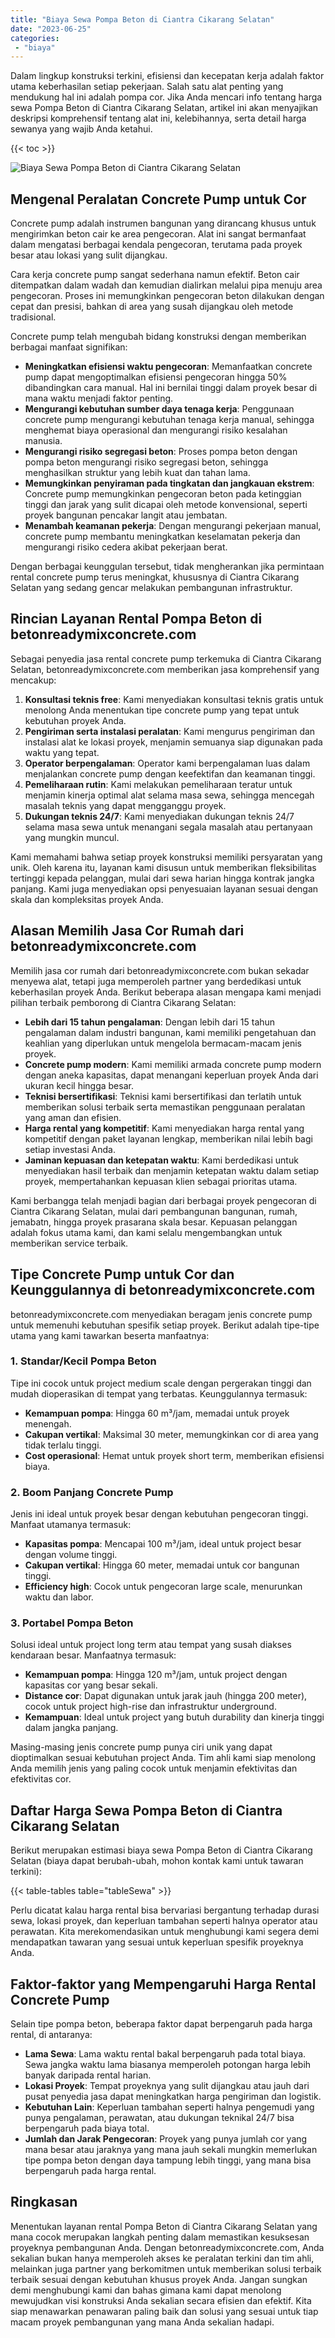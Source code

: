 ```yaml
---
title: "Biaya Sewa Pompa Beton di Ciantra Cikarang Selatan"
date: "2023-06-25"
categories: 
 - "biaya"
---
```


Dalam lingkup konstruksi terkini, efisiensi dan kecepatan kerja adalah faktor utama keberhasilan setiap pekerjaan. Salah satu alat penting yang mendukung hal ini adalah pompa cor. Jika Anda mencari info tentang harga sewa Pompa Beton di Ciantra Cikarang Selatan, artikel ini akan menyajikan deskripsi komprehensif tentang alat ini, kelebihannya, serta detail harga sewanya yang wajib Anda ketahui.

{{< toc >}}

![Biaya Sewa Pompa Beton di Ciantra Cikarang Selatan](https://betoncor8.github.io/pump/concrete-pump%20(15).png)

## Mengenal Peralatan Concrete Pump untuk Cor

Concrete pump adalah instrumen bangunan yang dirancang khusus untuk mengirimkan beton cair ke area pengecoran. Alat ini sangat bermanfaat dalam mengatasi berbagai kendala pengecoran, terutama pada proyek besar atau lokasi yang sulit dijangkau.

Cara kerja concrete pump sangat sederhana namun efektif. Beton cair ditempatkan dalam wadah dan kemudian dialirkan melalui pipa menuju area pengecoran. Proses ini memungkinkan pengecoran beton dilakukan dengan cepat dan presisi, bahkan di area yang susah dijangkau oleh metode tradisional.

Concrete pump telah mengubah bidang konstruksi dengan memberikan berbagai manfaat signifikan:

- **Meningkatkan efisiensi waktu pengecoran**: Memanfaatkan concrete pump dapat mengoptimalkan efisiensi pengecoran hingga 50% dibandingkan cara manual. Hal ini bernilai tinggi dalam proyek besar di mana waktu menjadi faktor penting.
- **Mengurangi kebutuhan sumber daya tenaga kerja**: Penggunaan concrete pump mengurangi kebutuhan tenaga kerja manual, sehingga menghemat biaya operasional dan mengurangi risiko kesalahan manusia.
- **Mengurangi risiko segregasi beton**: Proses pompa beton dengan pompa beton mengurangi risiko segregasi beton, sehingga menghasilkan struktur yang lebih kuat dan tahan lama.
- **Memungkinkan penyiraman pada tingkatan dan jangkauan ekstrem**: Concrete pump memungkinkan pengecoran beton pada ketinggian tinggi dan jarak yang sulit dicapai oleh metode konvensional, seperti proyek bangunan pencakar langit atau jembatan.
- **Menambah keamanan pekerja**: Dengan mengurangi pekerjaan manual, concrete pump membantu meningkatkan keselamatan pekerja dan mengurangi risiko cedera akibat pekerjaan berat.

Dengan berbagai keunggulan tersebut, tidak mengherankan jika permintaan rental concrete pump terus meningkat, khususnya di Ciantra Cikarang Selatan yang sedang gencar melakukan pembangunan infrastruktur.

## Rincian Layanan Rental Pompa Beton di betonreadymixconcrete.com

Sebagai penyedia jasa rental concrete pump terkemuka di Ciantra Cikarang Selatan, betonreadymixconcrete.com memberikan jasa komprehensif yang mencakup:

1. **Konsultasi teknis free**: Kami menyediakan konsultasi teknis gratis untuk menolong Anda menentukan tipe concrete pump yang tepat untuk kebutuhan proyek Anda.
2. **Pengiriman serta instalasi peralatan**: Kami mengurus pengiriman dan instalasi alat ke lokasi proyek, menjamin semuanya siap digunakan pada waktu yang tepat.
3. **Operator berpengalaman**: Operator kami berpengalaman luas dalam menjalankan concrete pump dengan keefektifan dan keamanan tinggi.
4. **Pemeliharaan rutin**: Kami melakukan pemeliharaan teratur untuk menjamin kinerja optimal alat selama masa sewa, sehingga mencegah masalah teknis yang dapat mengganggu proyek.
5. **Dukungan teknis 24/7**: Kami menyediakan dukungan teknis 24/7 selama masa sewa untuk menangani segala masalah atau pertanyaan yang mungkin muncul.

Kami memahami bahwa setiap proyek konstruksi memiliki persyaratan yang unik. Oleh karena itu, layanan kami disusun untuk memberikan fleksibilitas tertinggi kepada pelanggan, mulai dari sewa harian hingga kontrak jangka panjang. Kami juga menyediakan opsi penyesuaian layanan sesuai dengan skala dan kompleksitas proyek Anda.

## Alasan Memilih Jasa Cor Rumah dari betonreadymixconcrete.com

Memilih jasa cor rumah dari betonreadymixconcrete.com bukan sekadar menyewa alat, tetapi juga memperoleh partner yang berdedikasi untuk keberhasilan proyek Anda. Berikut beberapa alasan mengapa kami menjadi pilihan terbaik pemborong di Ciantra Cikarang Selatan:

- **Lebih dari 15 tahun pengalaman**: Dengan lebih dari 15 tahun pengalaman dalam industri bangunan, kami memiliki pengetahuan dan keahlian yang diperlukan untuk mengelola bermacam-macam jenis proyek.
- **Concrete pump modern**: Kami memiliki armada concrete pump modern dengan aneka kapasitas, dapat menangani keperluan proyek Anda dari ukuran kecil hingga besar.
- **Teknisi bersertifikasi**: Teknisi kami bersertifikasi dan terlatih untuk memberikan solusi terbaik serta memastikan penggunaan peralatan yang aman dan efisien.
- **Harga rental yang kompetitif**: Kami menyediakan harga rental yang kompetitif dengan paket layanan lengkap, memberikan nilai lebih bagi setiap investasi Anda.
- **Jaminan kepuasan dan ketepatan waktu**: Kami berdedikasi untuk menyediakan hasil terbaik dan menjamin ketepatan waktu dalam setiap proyek, mempertahankan kepuasan klien sebagai prioritas utama.

Kami berbangga telah menjadi bagian dari berbagai proyek pengecoran di Ciantra Cikarang Selatan, mulai dari pembangunan bangunan, rumah, jemabatn, hingga proyek prasarana skala besar. Kepuasan pelanggan adalah fokus utama kami, dan kami selalu mengembangkan untuk memberikan service terbaik.

## Tipe Concrete Pump untuk Cor dan Keunggulannya di betonreadymixconcrete.com

betonreadymixconcrete.com menyediakan beragam jenis concrete pump untuk memenuhi kebutuhan spesifik setiap proyek. Berikut adalah tipe-tipe utama yang kami tawarkan beserta manfaatnya:

### 1\. Standar/Kecil Pompa Beton

Tipe ini cocok untuk project medium scale dengan pergerakan tinggi dan mudah dioperasikan di tempat yang terbatas. Keunggulannya termasuk:

- **Kemampuan pompa**: Hingga 60 m³/jam, memadai untuk proyek menengah.
- **Cakupan vertikal**: Maksimal 30 meter, memungkinkan cor di area yang tidak terlalu tinggi.
- **Cost operasional**: Hemat untuk proyek short term, memberikan efisiensi biaya.

### 2\. Boom Panjang Concrete Pump

Jenis ini ideal untuk proyek besar dengan kebutuhan pengecoran tinggi. Manfaat utamanya termasuk:

- **Kapasitas pompa**: Mencapai 100 m³/jam, ideal untuk project besar dengan volume tinggi.
- **Cakupan vertikal**: Hingga 60 meter, memadai untuk cor bangunan tinggi.
- **Efficiency high**: Cocok untuk pengecoran large scale, menurunkan waktu dan labor.

### 3\. Portabel Pompa Beton

Solusi ideal untuk project long term atau tempat yang susah diakses kendaraan besar. Manfaatnya termasuk:

- **Kemampuan pompa**: Hingga 120 m³/jam, untuk project dengan kapasitas cor yang besar sekali.
- **Distance cor**: Dapat digunakan untuk jarak jauh (hingga 200 meter), cocok untuk project high-rise dan infrastruktur underground.
- **Kemampuan**: Ideal untuk project yang butuh durability dan kinerja tinggi dalam jangka panjang.

Masing-masing jenis concrete pump punya ciri unik yang dapat dioptimalkan sesuai kebutuhan project Anda. Tim ahli kami siap menolong Anda memilih jenis yang paling cocok untuk menjamin efektivitas dan efektivitas cor.

## Daftar Harga Sewa Pompa Beton di Ciantra Cikarang Selatan

Berikut merupakan estimasi biaya sewa Pompa Beton di Ciantra Cikarang Selatan (biaya dapat berubah-ubah, mohon kontak kami untuk tawaran terkini):

{{< table-tables table="tableSewa" >}}

Perlu dicatat kalau harga rental bisa bervariasi bergantung terhadap durasi sewa, lokasi proyek, dan keperluan tambahan seperti halnya operator atau perawatan. Kita merekomendasikan untuk menghubungi kami segera demi mendapatkan tawaran yang sesuai untuk keperluan spesifik proyeknya Anda.

## Faktor-faktor yang Mempengaruhi Harga Rental Concrete Pump

Selain tipe pompa beton, beberapa faktor dapat berpengaruh pada harga rental, di antaranya:

- **Lama Sewa**: Lama waktu rental bakal berpengaruh pada total biaya. Sewa jangka waktu lama biasanya memperoleh potongan harga lebih banyak daripada rental harian.
- **Lokasi Proyek**: Tempat proyeknya yang sulit dijangkau atau jauh dari pusat penyedia jasa dapat meningkatkan harga pengiriman dan logistik.
- **Kebutuhan Lain**: Keperluan tambahan seperti halnya pengemudi yang punya pengalaman, perawatan, atau dukungan teknikal 24/7 bisa berpengaruh pada biaya total.
- **Jumlah dan Jarak Pengecoran**: Proyek yang punya jumlah cor yang mana besar atau jaraknya yang mana jauh sekali mungkin memerlukan tipe pompa beton dengan daya tampung lebih tinggi, yang mana bisa berpengaruh pada harga rental.

## Ringkasan

Menentukan layanan rental Pompa Beton di Ciantra Cikarang Selatan yang mana cocok merupakan langkah penting dalam memastikan kesuksesan proyeknya pembangunan Anda. Dengan betonreadymixconcrete.com, Anda sekalian bukan hanya memperoleh akses ke peralatan terkini dan tim ahli, melainkan juga partner yang berkomitmen untuk memberikan solusi terbaik terbaik sesuai dengan kebutuhan khusus proyek Anda. Jangan sungkan demi menghubungi kami dan bahas gimana kami dapat menolong mewujudkan visi konstruksi Anda sekalian secara efisien dan efektif. Kita siap menawarkan penawaran paling baik dan solusi yang sesuai untuk tiap macam proyek pembangunan yang mana Anda sekalian hadapi.
